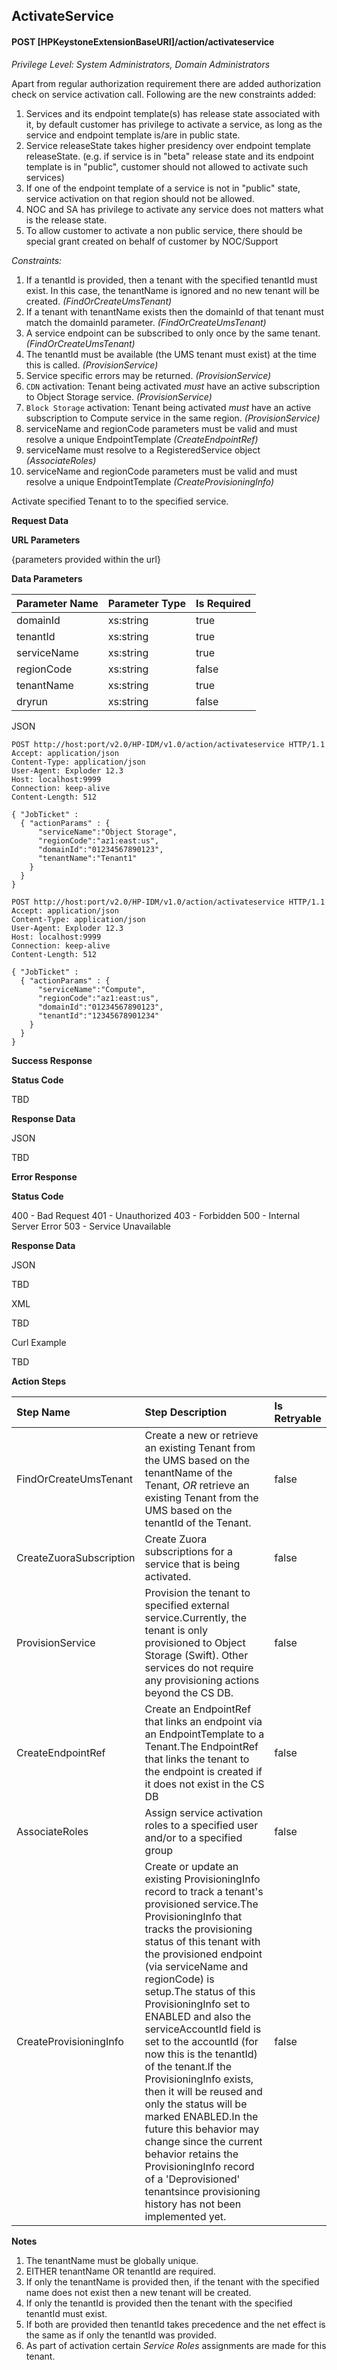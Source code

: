## ActivateService
#### POST [HPKeystoneExtensionBaseURI]/action/activateservice
*Privilege Level: 
System Administrators, Domain Administrators*  

Apart from regular authorization requirement there are added authorization check on service activation call. Following are the new constraints added:

1.  Services and its endpoint template(s) has release state associated with it, by default customer has privilege to activate a service, as long as the service and endpoint template is/are in public state.
2.  Service releaseState takes higher presidency over endpoint template releaseState. (e.g. if service is in "beta" release state and its endpoint template is in "public", customer should not allowed to activate such services)
3.  If one of the endpoint template of a service is not in "public" state, service activation on that region should not be allowed.
4.  NOC and SA has privilege to activate any service does not matters what is the release state.
5.  To allow customer to activate a non public service, there should be special grant created on behalf of customer by NOC/Support
 
*Constraints:*  

1.  If a tenantId is provided, then a tenant with the specified tenantId must exist. In this case, the tenantName is ignored and no new tenant will be created. _(FindOrCreateUmsTenant)_
2.  If a tenant with tenantName exists then the domainId of that tenant must match the domainId parameter. _(FindOrCreateUmsTenant)_
3.  A service endpoint can be subscribed to only once by the same tenant. _(FindOrCreateUmsTenant)_
4.  The tenantId must be available (the UMS tenant must exist) at the time this is called. _(ProvisionService)_
5.  Service specific errors may be returned. _(ProvisionService)_
6.  ```CDN``` activation: Tenant being activated _must_ have an active subscription to Object Storage service. _(ProvisionService)_
7.  ```Block Storage``` activation: Tenant being activated _must_ have an active subscription to Compute service in the same region. _(ProvisionService)_
8.  serviceName and regionCode parameters must be valid and must resolve a unique EndpointTemplate _(CreateEndpointRef)_
9.  serviceName must resolve to a RegisteredService object _(AssociateRoles)_
10.  serviceName and regionCode parameters must be valid and must resolve a unique EndpointTemplate _(CreateProvisioningInfo)_

Activate specified Tenant to to the specified service.

**Request Data**  

**URL Parameters**

{parameters provided within the url}

**Data Parameters**


|Parameter Name|Parameter Type|Is Required|
|:-------------|:-------------|:----------|
|domainId|xs:string|true|
|tenantId|xs:string|true|
|serviceName|xs:string|true|
|regionCode|xs:string|false|
|tenantName|xs:string|true|
|dryrun|xs:string|false|


JSON

```
POST http://host:port/v2.0/HP-IDM/v1.0/action/activateservice HTTP/1.1
Accept: application/json
Content-Type: application/json
User-Agent: Exploder 12.3
Host: localhost:9999
Connection: keep-alive
Content-Length: 512

{ "JobTicket" :
  { "actionParams" : {
      "serviceName":"Object Storage",
      "regionCode":"az1:east:us",
      "domainId":"01234567890123",
      "tenantName":"Tenant1"
    }
  }
}
```

```
POST http://host:port/v2.0/HP-IDM/v1.0/action/activateservice HTTP/1.1
Accept: application/json
Content-Type: application/json
User-Agent: Exploder 12.3
Host: localhost:9999
Connection: keep-alive
Content-Length: 512

{ "JobTicket" :
  { "actionParams" : {
      "serviceName":"Compute",
      "regionCode":"az1:east:us",
      "domainId":"01234567890123",
      "tenantId":"12345678901234"
    }
  }
}
```

**Success Response**

**Status Code**

TBD

**Response Data**

JSON

TBD

**Error Response**

**Status Code**

400 - Bad Request
401 - Unauthorized
403 - Forbidden
500 - Internal Server Error
503 - Service Unavailable

**Response Data**

JSON

TBD  

XML

TBD  

Curl Example

TBD 

**Action Steps**

|Step Name|Step Description|Is Retryable|
|:--------|:---------------|:-----------|
|FindOrCreateUmsTenant|Create a new or retrieve an existing Tenant from the UMS based on the tenantName of the Tenant, *OR* retrieve an existing Tenant from the UMS based on the tenantId of the Tenant.|false|
|CreateZuoraSubscription|Create Zuora subscriptions for a service that is being activated.|false|
|ProvisionService|Provision the tenant to specified external service.Currently, the tenant is only provisioned to Object Storage (Swift). Other services do not require any provisioning actions beyond the CS DB.|false|
|CreateEndpointRef|Create an EndpointRef that links an endpoint via an EndpointTemplate to a Tenant.The EndpointRef that links the tenant to the endpoint is created if it does not exist in the CS DB|false|
|AssociateRoles|Assign service activation roles to a specified user and/or to a specified group|false|
|CreateProvisioningInfo|Create or update an existing ProvisioningInfo record to track a tenant's provisioned service.The ProvisioningInfo that tracks the provisioning status of this tenant with the provisioned endpoint (via serviceName and regionCode) is setup.The status of this ProvisioningInfo set to ENABLED and also the serviceAccountId field is set to the accountId (for now this is the tenantId) of the tenant.If the ProvisioningInfo exists, then it will be reused and only the status will be marked ENABLED.In the future this behavior may change since the current behavior retains the ProvisioningInfo record of a 'Deprovisioned' tenantsince provisioning history has not been implemented yet.|false|

**Notes**

1.  The tenantName must be globally unique.
2.  EITHER tenantName OR tenantId are required.
3.  If only the tenantName is provided then, if the tenant with the specified name does not exist then a new tenant will be created.
4.  If only the tenantId is provided then the tenant with the specified tenantId must exist.
5.  If both are provided then tenantId takes precedence and the net effect is the same as if only the tenantId was provided.
6.  As part of activation certain *Service Roles* assignments are made for this tenant. 
